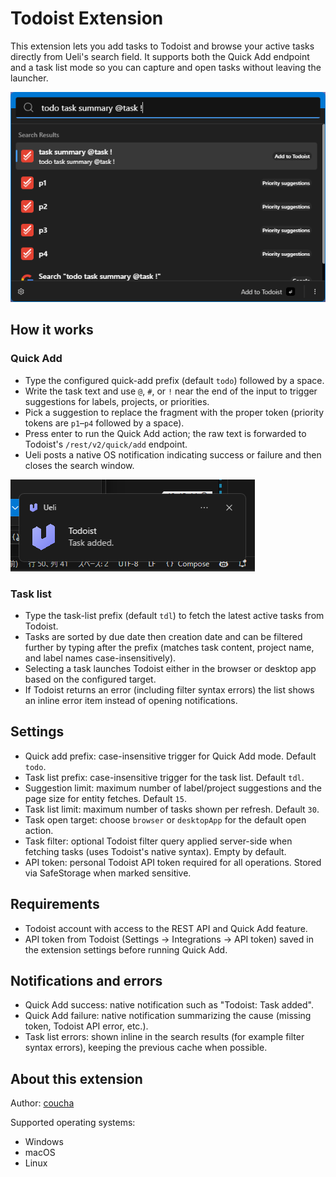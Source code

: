 # Todoist Extension

This extension lets you add tasks to Todoist and browse your active tasks directly from Ueli's search field. It supports both the Quick Add endpoint and a task list mode so you can capture and open tasks without leaving the launcher.

![Example](example.png)

## How it works

### Quick Add

- Type the configured quick-add prefix (default `todo`) followed by a space.
- Write the task text and use `@`, `#`, or `!` near the end of the input to trigger suggestions for labels, projects, or priorities.
- Pick a suggestion to replace the fragment with the proper token (priority tokens are `p1`–`p4` followed by a space).
- Press enter to run the Quick Add action; the raw text is forwarded to Todoist's `/rest/v2/quick/add` endpoint.
- Ueli posts a native OS notification indicating success or failure and then closes the search window.

![Notification](notification.png)

### Task list

- Type the task-list prefix (default `tdl`) to fetch the latest active tasks from Todoist.
- Tasks are sorted by due date then creation date and can be filtered further by typing after the prefix (matches task content, project name, and label names case-insensitively).
- Selecting a task launches Todoist either in the browser or desktop app based on the configured target.
- If Todoist returns an error (including filter syntax errors) the list shows an inline error item instead of opening notifications.

## Settings

- Quick add prefix: case-insensitive trigger for Quick Add mode. Default `todo`.
- Task list prefix: case-insensitive trigger for the task list. Default `tdl`.
- Suggestion limit: maximum number of label/project suggestions and the page size for entity fetches. Default `15`.
- Task list limit: maximum number of tasks shown per refresh. Default `30`.
- Task open target: choose `browser` or `desktopApp` for the default open action.
- Task filter: optional Todoist filter query applied server-side when fetching tasks (uses Todoist's native syntax). Empty by default.
- API token: personal Todoist API token required for all operations. Stored via SafeStorage when marked sensitive.

## Requirements

- Todoist account with access to the REST API and Quick Add feature.
- API token from Todoist (Settings → Integrations → API token) saved in the extension settings before running Quick Add.

## Notifications and errors

- Quick Add success: native notification such as "Todoist: Task added".
- Quick Add failure: native notification summarizing the cause (missing token, Todoist API error, etc.).
- Task list errors: shown inline in the search results (for example filter syntax errors), keeping the previous cache when possible.

## About this extension

Author: [coucha](https://github.com/cou723)

Supported operating systems:

- Windows
- macOS
- Linux
